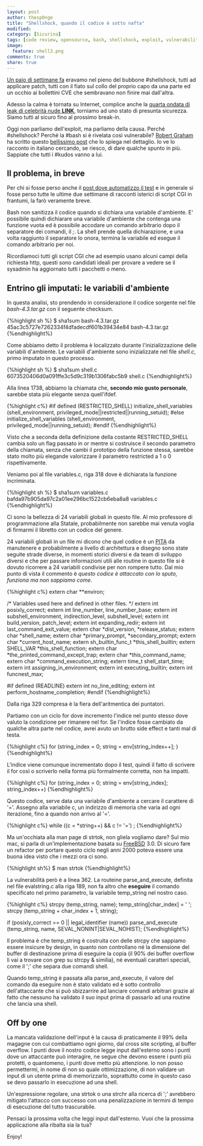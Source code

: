 ```yaml
---
layout: post
author: thesp0nge
title: "Shellshock, quando il codice è sotto nafta"
modified:
category: [Sicurina]
tags: [code review, opensource, bash, shellshock, exploit, vulnerabilità, heartbleed, cve-2014-6271, cve-2014-6277, cve-2014-7169, cve-2014-7186, cve-2014-7187, c, bad programming habits, variabili globali, codice non mantenuto]
image:
  feature: shell3.png
comments: true
share: true
---
```


[Un paio di settimane
fa](https://codiceinsicuro.it/blog/shellshock-capitolo-1-la-prova-pratica-che-le-code-review-servono/)
eravamo nel pieno del bubbone #shellshock, tutti ad applicare patch, tutti con
il fiato sul collo del proprio capo da una parte ed un occhio ai bollettini CVE
che sembravano non finire mai dall'altra.

Adesso la calma è tornata su Internet, complice anche la [quarta ondata di leak
di celebrità nude **LINK**](#), torniamo ad uno stato di presunta sicurezza.
Siamo tutti al sicuro fino al prossimo break-in.

Oggi non parliamo dell'exploit, ma parliamo della causa. Perché #shellshock?
Perché la #bash si è rivelata così vulnerabile? [Robert
Graham](http://www.blogger.com/profile/09879238874208877740) ha scritto questo
[bellissimo
post](http://blog.erratasec.com/2014/09/the-shockingly-bad-code-of-bash.html)
che lo spiega nel dettaglio. Io ve lo racconto in italiano cercando, se riesco,
di dare qualche spunto in più. Sappiate che tutti i #kudos vanno a lui.

## Il problema, in breve

Per chi si fosse perso anche il [post dove automatizzo il
test](https://codiceinsicuro.it/blog/shellshock-automatizziamo-il-test/) e in
generale si fosse perso tutte le ultime due settimane di racconti isterici di
script CGI in frantumi, la farò veramente breve.

Bash non sanitizza il codice quando si dichiara una variabile d'ambiente. E'
possibile quindi dichiarare una variabile d'ambiente che contenga una funzione
vuota ed è possibile accodare un comando arbitrario dopo il separatore dei
comandi, il _;_. La shell prende quella dichiarazione, e una volta raggiunto il
separatore lo onora, termina la variabile ed esegue il comando arbitrario per
noi.

Ricordiamoci tutti gli script CGI che ad esempio usano alcuni campi della
richiesta http, questi sono candidati ideali per provare a vedere se il
sysadmin ha aggiornato tutti i pacchetti o meno.

## Entrino gli imputati: le variabili d'ambiente

In questa analisi, sto prendendo in considerazione il codice sorgente nel file
_bash-4.3.tar.gz_ con il seguente checksum.

{%highlight sh %}
$ sha1sum bash-4.3.tar.gz
45ac3c5727e7262334f4dfadecdf601b39434e84  bash-4.3.tar.gz
{%endhighlight%}

Come abbiamo detto il problema è localizzato durante l'inizializzazione delle
variabili d'ambiente.  Le variabili d'ambiente sono inizializzate nel file
_shell.c_, primo imputato in questo processo.

{%highlight sh %}
$ sha1sum shell.c
6073520406d0a091ffe3c5d9c319b1306fabc5b9  shell.c
{%endhighlight%}

Alla linea 1738, abbiamo la chiamata che, **secondo mio gusto personale**,
sarebbe stata più elegante senza quell'ifdef.

{%highlight c%}
#if defined (RESTRICTED_SHELL)
  initialize_shell_variables (shell_environment, privileged_mode||restricted||running_setuid);
#else
  initialize_shell_variables (shell_environment, privileged_mode||running_setuid);
#endif
{%endhighlight%}

Visto che a seconda della definizione della costante RESTRICTED_SHELL cambia
solo un flag passato in or mentre si costruisce il secondo parametro della
chiamata, senza che cambi il prototipo della funzione stessa, sarebbe stato
molto più elegande valorizzare il parametro restricted a 1 o 0 rispettivamente.

Veniamo poi al file variables.c, riga 318 dove è dichiarata la funzione
incriminata.

{%highlight sh %}
$ sha1sum variables.c
bafda97b905da97c2a01ee296bc1522cb6eba8a8  variables.c
{%endhighlight%}

Ci sono la bellezza di 24 variabili globali in questo file. Al mio professore
di programmazione alla Statale, probabilmente non sarebbe mai venuta voglia di
firmarmi il libretto con un codice del genere.

24 variabili globali in un file mi dicono che quel codice è un [PITA](http://en.wiktionary.org/wiki/pain_in_the_ass) da
manutenere e probabilmente a livello di architettura e disegno sono state
seguite strade diverse, in momenti storici diversi e da team di sviluppo
diversi e che per passare informazioni utili alle routine in questo file si è
dovuto ricorrere a 24 variabili condivise per non rompere tutto. Dal mio punto
di vista il commento è _questo codice è attaccato con lo sputo, funziona ma non
sappiamo come_.

{%highlight c%}
extern char **environ;

/* Variables used here and defined in other files. */
extern int posixly_correct;
extern int line_number, line_number_base;
extern int subshell_environment, indirection_level, subshell_level;
extern int build_version, patch_level;
extern int expanding_redir;
extern int last_command_exit_value;
extern char *dist_version, *release_status;
extern char *shell_name;
extern char *primary_prompt, *secondary_prompt;
extern char *current_host_name;
extern sh_builtin_func_t *this_shell_builtin;
extern SHELL_VAR *this_shell_function;
extern char *the_printed_command_except_trap;
extern char *this_command_name;
extern char *command_execution_string;
extern time_t shell_start_time;
extern int assigning_in_environment;
extern int executing_builtin;
extern int funcnest_max;

#if defined (READLINE)
extern int no_line_editing;
extern int perform_hostname_completion;
#endif
{%endhighlight%}

Dalla riga 329 compresa è la fiera dell'aritmentica dei puntatori.

Partiamo con un ciclo for dove incremento l'indice nel punto stesso dove valuto
la condizione per rimanere nel for. Se l'indice fosse cambiato da qualche altra
parte nel codice, avrei avuto un brutto side effect e tanti mal di testa.

{%highlight c%}
for (string_index = 0; string = env[string_index++]; )
{%endhighlight%}

L'indice viene comunque incrementato dopo il test, quindi il fatto di scrivere
il for così o scriverlo nella forma più formalmente corretta, non ha impatti.

{%highlight c%}
for (string_index = 0; string = env[string_index]; string_index++)
{%endhighlight%}

Questo codice, serve data una variabile d'ambiente a cercare il carattere di
'='. Assegno alla variabile c, un indirizzo di memoria che varia ad ogni
iterazione, fino a quando non arrivo al '='.

{%highlight c%}
while ((c = *string++) && c != '=')
      ;
{%endhighlight%}

Ma un'occhiata alla man page di strtok, non gliela vogliamo dare? Sul mio mac,
si parla di un'implementazione basata su [FreeBSD](http://www.freebsd.org) 3.0.
Di sicuro fare un refactor per portare questo ciclo negli anni 2000 poteva
essere una buona idea visto che i mezzi ora ci sono.

{%highlight sh%}
$ man strtok
{%endhighlight%}

La vulnerabilità però è a linea 362. La routeine parse\_and\_execute, definita
nel file evalstring.c alla riga 189, non fa altro che **eseguire** il comando
specificato nel primo parametro, la variabile temp\_string nel nostro caso.

{%highlight c%}
strcpy (temp_string, name);
temp_string[char_index] = ' ';
strcpy (temp_string + char_index + 1, string);

if (posixly_correct == 0 || legal_identifier (name))
  parse_and_execute (temp_string, name, SEVAL_NONINT|SEVAL_NOHIST);
{%endhighlight%}

Il problema è che temp\_string è costruita con delle strcpy che sappiamo essere
insicure by design, in quanto non controllano né la dimensione del buffer di
destinazione prima di eseguire la copia (il 90% dei buffer overflow li vai a
trovare con grep su strcpy & similia), né eventuali caratteri speciali, come il
';' che separa due comandi shell.

Quando temp\_string è passata alla parse\_and\_execute, il valore del comando
da eseguire non è stato validato ed è sotto controllo dell'attaccante che si
può sbizzarrire ad lanciare comandi arbitrari grazie al fatto che nessuno ha
validato il suo input prima di passarlo ad una routine che lancia una shell.

## Off by one

La mancata validazione dell'input è la causa di praticamente il 99% della
magagne con cui combattiamo ogni giorno, dal cross site scripting, al buffer
overflow. I punti dove il nostro codice legge input dall'esterno sono i punti
dove un attaccante può interagire, ne segue che devono essere i punti più
protetti, o quantomeno, i punti dove metto più attenzione. Io non posso
permettermi, in nome di non so quale ottimizzazione, di non validare un input
di un utente prima di memorizzarlo, soprattutto come in questo caso se devo
passarlo in esecuzione ad una shell.

Un'espressione regolare, una strtok o una strchr alla ricerca di ';' avrebbero
mitigato l'attacco con successo con una penalizzazione in termini di tempo di
esecuzione del tutto trascurabile.

Pensaci la prossima volta che leggi input dall'esterno. Vuoi che la prossima
applicazione alla ribalta sia la tua?

Enjoy!
